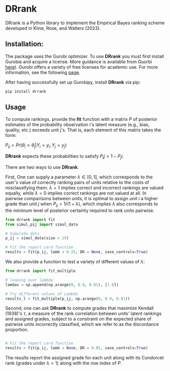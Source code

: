 # DRrank

DRrank is a Python library to implement the Empirical Bayes ranking scheme developed in Kline, Rose, and Walters (2023).

## Installation:

The package uses the Gurobi optimizer. To use **DRrank** you must first install Gurobia and acquire a license. More guidance is available from Guorbi [here](https://www.gurobi.com/documentation/9.5/quickstart_windows/cs_python_installation_opt.html)). Gurobi offers a variety of free licenses for academic use. For more information, see the following [page](https://www.gurobi.com/academia/academic-program-and-licenses/).


After having successfully set up Gurobipy, install  **DRrank** via pip:

```bash
pip install drrank
```

## Usage

To compute rankings, provide the **fit** function with a matrix $P$ of posterior estimates of the probability observation i's latent measure (e.g., bias, quality, etc.) exceeds unit j's. That is, each element of this matrix takes the form:

$P_{ij} = Pr(\theta_i > \theta_j | Y_i = y_i, Y_j = y_j)$

**DRrank** expects these probabilities to satisfy $P_ij = 1-P_ji$. 


There are two ways to use **DRrank**.

First, One can supply a parameter $\lambda \in [0,1]$, which corresponds to the user's value of correctly ranking pairs of units relative to the costs of misclassifying them. $\lambda=1$ implies correct and incorrect rankings are valued equally, while $\lambda=0$ implies correct rankings are not valued at all. In pairwise comparisons between units, it is optimal to assign unit $i$ a higher grade than unit $j$ when $P_{ij} > 1/(1+\lambda)$, which implies $\lambda$ also corresponds to the minimum level of posterior certainty required to rank units pairwise.

```python
from drrank import fit
from simul_pij import simul_data

# Simulate data
p_ij = simul_data(size = 25)

# Fit the report card function
results = fit(p_ij, lamb = 0.25, DR = None, save_controls=True)
```

We also provide a function to test a variety of different values of $\lambda$:

```python
from drrank import fit_multiple

# looping over lambda
lamdas = np.append(np.arange(0, 0.9, 0.01), [1.0])

# Try different values of Lambda
results_l = fit_multiple(p_ij, np.arange(0, 0.9, 0.01))
```

Second, one can ask **DRrank** to compute grades that maximize Kendall (1938)'s $\tau$, a measure of the rank correlation between units' latent rankings and assigned grades, subject to a constraint on the expected share of pairwise units incorrectly classified, which we refer to as the discordance proportion.

```python

# Fit the report card function
results = fit(p_ij, lamb = None, DR = 0.05, save_controls=True)
```

The results report the assigned grade for each unit along with its Condorcet rank (grades under $\lambda = 1$) along with the row index of $P$.



